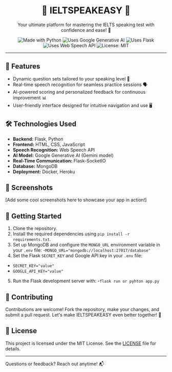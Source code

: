 <h1 align="center">🚀 IELTSPEAKEASY 🎤</h1>

<p align="center">
  Your ultimate platform for mastering the IELTS speaking test with confidence and ease! 🌟
</p>

<p align="center">
  <img src="https://img.shields.io/badge/Made%20with-Python-blue?style=for-the-badge&logo=python" alt="Made with Python">
  <img src="https://img.shields.io/badge/Uses-Google%20Generative%20AI-yellow?style=for-the-badge&logo=google-cloud" alt="Uses Google Generative AI">
  <img src="https://img.shields.io/badge/Uses-Flask-green?style=for-the-badge&logo=flask" alt="Uses Flask">
  <img src="https://img.shields.io/badge/Uses-Web%20Speech%20API-purple?style=for-the-badge" alt="Uses Web Speech API">
  <img src="https://img.shields.io/badge/License-MIT-red?style=for-the-badge" alt="License: MIT">
</p>

---

## 🌟 Features

- Dynamic question sets tailored to your speaking level 📝
- Real-time speech recognition for seamless practice sessions 🗣️
- AI-powered scoring and personalized feedback for continuous improvement 📊
- User-friendly interface designed for intuitive navigation and use 🖥️

## 🛠️ Technologies Used

- **Backend:** Flask, Python
- **Frontend:** HTML, CSS, JavaScript
- **Speech Recognition:** Web Speech API
- **AI Model:** Google Generative AI (Gemini model)
- **Real-Time Communication:** Flask-SocketIO
- **Database:** MongoDB
- **Deployment:** Docker, Heroku

## 📸 Screenshots

[Add some cool screenshots here to showcase your app in action!]

## 🚀 Getting Started

1. Clone the repository.
2. Install the required dependencies using `pip install -r requirements.txt`.
3. Set up MongoDB and configure the `MONGO_URL` environment variable in your `.env` file:
   -`MONGO_URL="mongodb://localhost:27017/database"`
4. Set the Flask `SECRET_KEY` and Google API key in your `.env` file:
  - `SECRET_KEY="value"`
  - `GOOGLE_API_KEY="value"`
5. Run the Flask development server with:
   -`flask run or pyhton app.py`


## 🤝 Contributing

Contributions are welcome! Fork the repository, make your changes, and submit a pull request. Let's make IELTSPEAKEASY even better together! 🌈

## 📝 License

This project is licensed under the MIT License. See the [LICENSE](LICENSE) file for details.

---

Questions or feedback? Reach out anytime! 📬


